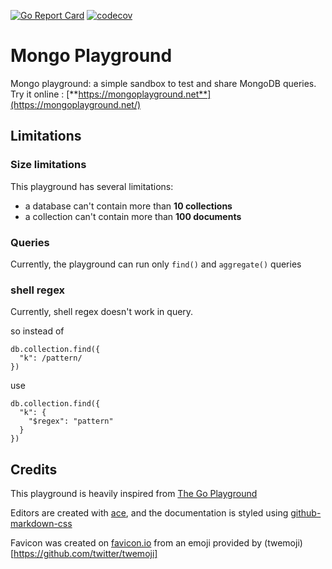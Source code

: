 [![Go Report Card](https://goreportcard.com/badge/github.com/feliixx/mongoplayground)](https://goreportcard.com/report/github.com/feliixx/mongoplayground)
[![codecov](https://codecov.io/gh/feliixx/mongoplayground/branch/master/graph/badge.svg)](https://codecov.io/gh/feliixx/mongoplayground)

# Mongo Playground

Mongo playground: a simple sandbox to test and share MongoDB queries. Try it online : [**https://mongoplayground.net**](https://mongoplayground.net/)


## Limitations

  ### Size limitations

  This playground has several limitations: 

  - a database can't contain more than **10 collections**
  - a collection can't contain more than **100 documents**

  ### Queries

  Currently, the playground can run only `find()` and `aggregate()` queries 

  ### shell regex

  Currently, shell regex doesn't work in query. 

  so instead of 

  ```JSON5
  db.collection.find({
    "k": /pattern/
  })
  ```

  use 

  ```JSON5 
  db.collection.find({
    "k": {
      "$regex": "pattern"
    }
  })
  ```

## Credits 

This playground is heavily inspired from [The Go Playground](https://play.golang.org)

Editors are created with [ace](https://ace.c9.io/), and the documentation is styled using [github-markdown-css](https://github.com/sindresorhus/github-markdown-css)

Favicon was created on [favicon.io](https://favicon.io/) from an emoji provided by (twemoji)[https://github.com/twitter/twemoji]